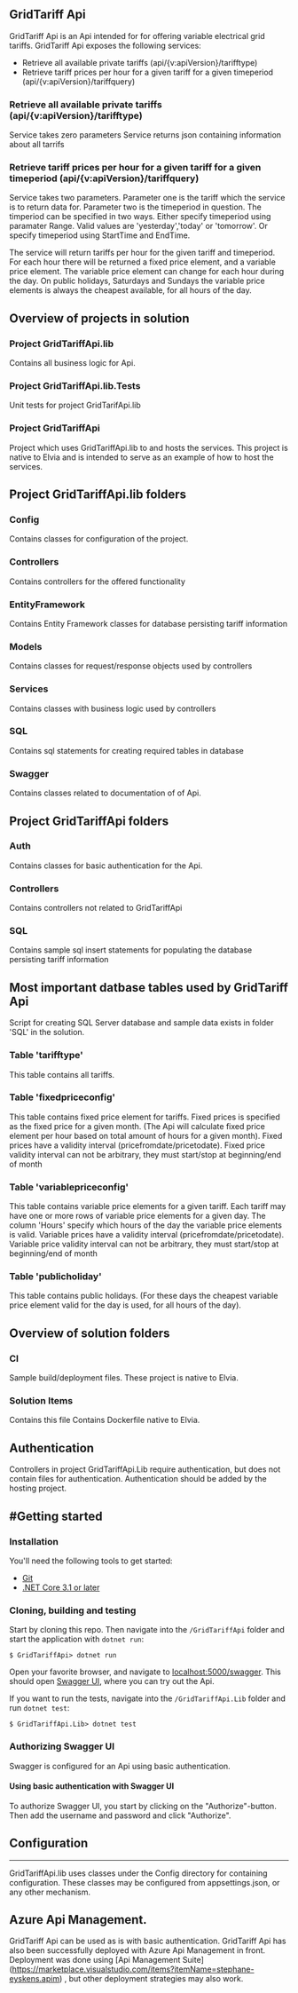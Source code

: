## GridTariff Api

GridTariff Api is an Api intended for for offering variable electrical grid tariffs.
GridTariff Api exposes the following services:

* Retrieve all available private tariffs (api/{v:apiVersion}/tarifftype)
* Retrieve tariff prices per hour for a given tariff for a given timeperiod (api/{v:apiVersion}/tariffquery)

### Retrieve all available private tariffs (api/{v:apiVersion}/tarifftype)
Service takes zero parameters
Service returns json containing information about all tarrifs

### Retrieve tariff prices per hour for a given tariff for a given timeperiod (api/{v:apiVersion}/tariffquery)
Service takes two parameters.
Parameter one is the tariff which the service is to return data for.
Parameter two is the timeperiod in question.
The timperiod can be specified in two ways.
Either specify timeperiod using paramater Range. Valid values are 'yesterday','today' or 'tomorrow'.
Or specify timeperiod using StartTime and EndTime.

The service will return tariffs per hour for the given tariff and timeperiod.
For each hour there will be returned a fixed price element, and a variable price element.
The variable price element can change for each hour during the day.
On public holidays, Saturdays and Sundays the variable price elements is always the cheapest available, for all hours of the day.

## Overview of projects in solution

### Project GridTariffApi.lib
Contains all business logic for Api.

### Project GridTariffApi.lib.Tests
Unit tests for project GridTarifApi.lib

### Project GridTariffApi
Project which uses GridTariffApi.lib to and hosts the services.
This project is native to Elvia and is intended to serve as an example of how to host the services.

## Project GridTariffApi.lib folders

### Config
Contains classes for configuration of the project.

### Controllers
Contains controllers for the offered functionality

### EntityFramework
Contains Entity Framework classes for database persisting tariff information

### Models 
Contains classes for request/response objects used by controllers

### Services
Contains classes with business logic used by controllers

###  SQL
Contains sql statements for creating required tables in database

### Swagger
Contains classes related to documentation of of Api.


## Project GridTariffApi folders

### Auth
Contains classes for basic authentication for the Api.

### Controllers
Contains controllers not related to GridTariffApi

### SQL 
Contains sample sql insert statements for populating the database persisting tariff information

## Most important datbase tables used by GridTariff Api
Script for creating SQL Server database and sample data exists in folder 'SQL' in the solution.

### Table 'tarifftype'
This table contains all tariffs.

### Table 'fixedpriceconfig'
This table contains fixed price element for tariffs.
Fixed prices is specified as the fixed price for a given month.
(The Api will calculate fixed price element per hour based on total amount of hours for a given month).
Fixed prices have a validity interval (pricefromdate/pricetodate).
Fixed price validity interval can not be arbitrary, they must start/stop at beginning/end of month

### Table 'variablepriceconfig'
This table contains variable price elements for a given tariff.
Each tariff may have one or more rows of variable price elements for a given day.
The column 'Hours' specify which hours of the day the variable price elements is valid.
Variable prices have a validity interval (pricefromdate/pricetodate).
Variable price validity interval can not be arbitrary, they must start/stop at beginning/end of month

### Table 'publicholiday'
This table contains public holidays.
(For these days the cheapest variable price element valid for the day is used, for all hours of the day).

## Overview of solution folders

### CI
Sample build/deployment files.
These project is native to Elvia.

### Solution Items 
Contains this file
Contains Dockerfile native to Elvia.


## Authentication
Controllers in project GridTariffApi.Lib require authentication, but does not contain files for authentication.
Authentication should be added by the hosting project.

#Getting started
---------------
### Installation
You'll need the following tools to get started:
* [Git](https://git-scm.com/downloads)
* [.NET Core 3.1 or later](https://dotnet.microsoft.com/download)

### Cloning, building and testing
Start by cloning this repo. Then navigate into the `/GridTariffApi` folder and start the application with `dotnet run`:
```shell
$ GridTariffApi> dotnet run	
```

Open your favorite browser, and navigate to [localhost:5000/swagger](http://localhost:5000/swagger). This should open [Swagger UI](https://swagger.io/tools/swagger-ui/), where you can try out the Api.

If you want to run the tests, navigate into the `/GridTariffApi.Lib` folder and run `dotnet test`:
```shell
$ GridTariffApi.Lib> dotnet test
```

### Authorizing Swagger UI
Swagger is configured for an Api using basic authentication.

#### Using basic authentication with Swagger UI
To authorize Swagger UI, you start by clicking on the "Authorize"-button. Then add the username and password and click "Authorize".


## Configuration
-------------
GridTariffApi.lib uses classes under the Config directory for containing configuration.
These classes may be configured from appsettings.json, or any other mechanism.

## Azure Api Management.
GridTariff Api can be used as is with basic authentication.
GridTariff Api has also been successfully deployed with Azure Api Management in front.
Deployment was done using [Api Management Suite] (https://marketplace.visualstudio.com/items?itemName=stephane-eyskens.apim) , but other deployment strategies may also work.

